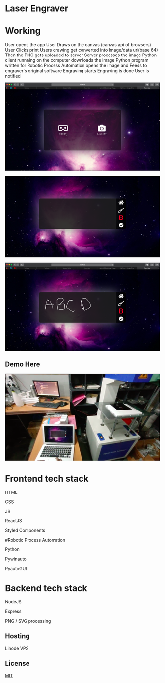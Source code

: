 # Laser Engraver

# Working 

User opens the app 
User Draws on the canvas (canvas api of browsers) 
User Clicks print 
Users drawing get converted into Image/data url(base 64) 
Then the PNG gets uploaded to server 
Server processes the image 
Python client runnning on the computer downloads the image 
Python program written for Robotic Process Automation opens the image and Feeds to engraver's original software 
Engraving starts 
Engraving is done 
User is notified





![Menu](./readme/menu.png?raw=true "Menu")

![Canvas](./readme/canvas1.png?raw=true "Canvas")

![Canvas](./readme/canvas2.png?raw=true "Drawing")




## Demo Here
[![Watch the video](./readme/thumbnail.png)](https://drive.google.com/file/d/1eEjaMLb4jP64z3ZMuI2rohlssL5EvoYY/view?usp=sharing)


# Frontend tech stack 
 
HTML 

CSS 

JS 

ReactJS 

Styled Components

#Robotic Process Automation

Python 

Pywinauto

PyautoGUI


# Backend tech stack 

NodeJS 

Express

PNG / SVG processing

## Hosting 

Linode VPS


## License
[MIT](https://choosealicense.com/licenses/mit/)
